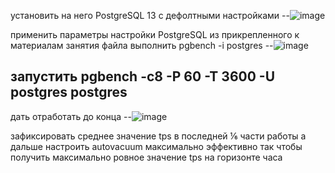 установить на него PostgreSQL 13 с дефолтными настройками
--![image](https://user-images.githubusercontent.com/45406197/182200335-ca22768b-dcaa-4e68-beed-062836337e47.png)

применить параметры настройки PostgreSQL из прикрепленного к материалам занятия файла
выполнить pgbench -i postgres
--![image](https://user-images.githubusercontent.com/45406197/182200541-9b1219c0-431b-498f-9d81-0addb7023ebb.png)

запустить pgbench -c8 -P 60 -T 3600 -U postgres postgres
--
дать отработать до конца
--![image](https://user-images.githubusercontent.com/45406197/182210079-c8bdce87-e23c-4c28-a048-9839475797d4.png)

зафиксировать среднее значение tps в последней ⅙ части работы
а дальше настроить autovacuum максимально эффективно
так чтобы получить максимально ровное значение tps на горизонте часа
